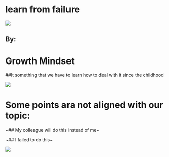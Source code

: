 # **learn from failure**
![](https://www.mindsetworks.com/Assets/images/science/the-science/fixed-mixed-growth-arrow.png)
       
## **By:**

# **Growth Mindset**
##It something that we have to learn how to deal with it since the childhood

![](https://www.mindsetworks.com/Assets/images/science/the-science/the-growth-mindset-i-can-get-smarter-large.jpg)

# **Some points ara not aligned with our topic:**
~## My colleague will do this instead of me~

~## I failed to do this~

![](https://cdn.shopify.com/s/files/1/2013/0229/products/growth_mindset_poster_kids_800x.png?v=1531968705)



